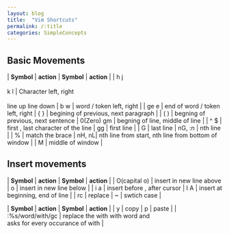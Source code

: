 ```yaml
---
layout: blog 
title:  "Vim Shortcuts"
permalink: /:title
categories: SimpleConcepts
---
```

## Basic Movements

| **Symbol** | **action** | **Symbol** | **action** |
| h   j <br><br> k   l    | Character left, right  <br><br>  line up line down | b w | word / token left, right |
| ge e | end of word / token left, right | { } | begining of previous, next paragraph |
| ( ) | begning of previous, next sentence | 0(Zero) gm | begning of line, middle of line |
| ^ $ | first , last character of the line | gg | first line |
| G | last line | nG, :n | nth line |
| % | match the brace | nH, nL| nth line from start, nth line from bottom of window |
| M | middle of window |

## Insert movements

| **Symbol** | **action** | **Symbol** | **action** |
| O(capital o) | insert in new line above | o | insert in new line below |
| i a | insert before , after cursor | I A | insert at beginning, end of line |
| rc | replace | ~ | swtich case |

| **Symbol** | **action** | **Symbol** | **action** |
| y | copy | p | paste |
| :%s/word/with/gc | replace the with with word and </br> asks for every occurance of with |


